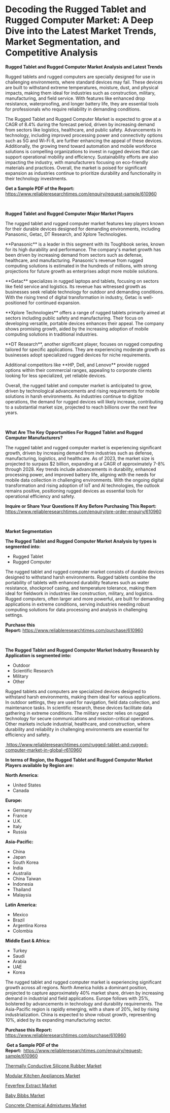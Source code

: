 <p><h1>Decoding the Rugged Tablet and Rugged Computer Market: A Deep Dive into the Latest Market Trends, Market Segmentation, and Competitive Analysis</h1></p><p><strong>Rugged Tablet and Rugged Computer Market Analysis and Latest Trends</strong></p>
<p><p>Rugged tablets and rugged computers are specially designed for use in challenging environments, where standard devices may fail. These devices are built to withstand extreme temperatures, moisture, dust, and physical impacts, making them ideal for industries such as construction, military, manufacturing, and field service. With features like enhanced drop resistance, waterproofing, and longer battery life, they are essential tools for professionals who require reliability in demanding conditions.</p><p>The Rugged Tablet and Rugged Computer Market is expected to grow at a CAGR of 8.4% during the forecast period, driven by increasing demand from sectors like logistics, healthcare, and public safety. Advancements in technology, including improved processing power and connectivity options such as 5G and Wi-Fi 6, are further enhancing the appeal of these devices. Additionally, the growing trend toward automation and mobile workforce solutions is compelling organizations to invest in rugged devices that can support operational mobility and efficiency. Sustainability efforts are also impacting the industry, with manufacturers focusing on eco-friendly materials and practices. Overall, the market is poised for significant expansion as industries continue to prioritize durability and functionality in their technology investments.</p></p>
<p><strong>Get a Sample PDF of the Report:&nbsp;</strong> <a href="https://www.reliableresearchtimes.com/enquiry/request-sample/610960?utm_campaign=1386&utm_medium=2&utm_source=Github&utm_content=ia&utm_term=29092024&utm_id=rugged-tablet-and-rugged-computer">https://www.reliableresearchtimes.com/enquiry/request-sample/610960</a></p>
<p>&nbsp;</p>
<p><strong>Rugged Tablet and Rugged Computer Major Market Players</strong></p>
<p><p>The rugged tablet and rugged computer market features key players known for their durable devices designed for demanding environments, including Panasonic, Getac, DT Research, and Xplore Technologies. </p><p>**Panasonic** is a leader in this segment with its Toughbook series, known for its high durability and performance. The company's market growth has been driven by increasing demand from sectors such as defense, healthcare, and manufacturing. Panasonic's revenue from rugged computing solutions is estimated in the hundreds of millions, with strong projections for future growth as enterprises adopt more mobile solutions.</p><p>**Getac** specializes in rugged laptops and tablets, focusing on sectors like field service and logistics. Its revenue has witnessed growth as businesses seek reliable technology for outdoor and demanding conditions. With the rising trend of digital transformation in industry, Getac is well-positioned for continued expansion.</p><p>**Xplore Technologies** offers a range of rugged tablets primarily aimed at sectors including public safety and manufacturing. Their focus on developing versatile, portable devices enhances their appeal. The company shows promising growth, aided by the increasing adoption of mobile computing solutions in traditional industries.</p><p>**DT Research**, another significant player, focuses on rugged computing tailored for specific applications. They are experiencing moderate growth as businesses adopt specialized rugged devices for niche requirements.</p><p>Additional competitors like **HP, Dell, and Lenovo** provide rugged options within their commercial ranges, appealing to corporate clients looking for less specialized, yet reliable devices. </p><p>Overall, the rugged tablet and computer market is anticipated to grow, driven by technological advancements and rising requirements for mobile solutions in harsh environments. As industries continue to digitize operations, the demand for rugged devices will likely increase, contributing to a substantial market size, projected to reach billions over the next few years.</p></p>
<p>&nbsp;</p>
<p><strong>What Are The Key Opportunities For Rugged Tablet and Rugged Computer Manufacturers?</strong></p>
<p><p>The rugged tablet and rugged computer market is experiencing significant growth, driven by increasing demand from industries such as defense, manufacturing, logistics, and healthcare. As of 2023, the market size is projected to surpass $2 billion, expanding at a CAGR of approximately 7-8% through 2028. Key trends include advancements in durability, enhanced processing power, and improved battery life, aligning with the needs for mobile data collection in challenging environments. With the ongoing digital transformation and rising adoption of IoT and AI technologies, the outlook remains positive, positioning rugged devices as essential tools for operational efficiency and safety.</p></p>
<p><strong>Inquire or Share Your Questions If Any Before Purchasing This Report:</strong> <a href="https://www.reliableresearchtimes.com/enquiry/pre-order-enquiry/610960?utm_campaign=1386&utm_medium=2&utm_source=Github&utm_content=ia&utm_term=29092024&utm_id=rugged-tablet-and-rugged-computer">https://www.reliableresearchtimes.com/enquiry/pre-order-enquiry/610960</a></p>
<p>&nbsp;</p>
<p><strong>Market Segmentation</strong></p>
<p><strong>The Rugged Tablet and Rugged Computer Market Analysis by types is segmented into:</strong></p>
<p><ul><li>Rugged Tablet</li><li>Rugged Computer</li></ul></p>
<p><p>The rugged tablet and rugged computer market consists of durable devices designed to withstand harsh environments. Rugged tablets combine the portability of tablets with enhanced durability features such as water resistance, shockproof casing, and temperature tolerance, making them ideal for fieldwork in industries like construction, military, and logistics. Rugged computers, often larger and more powerful, are built for demanding applications in extreme conditions, serving industries needing robust computing solutions for data processing and analysis in challenging settings.</p></p>
<p><strong>Purchase this Report:&nbsp;</strong><a href="https://www.reliableresearchtimes.com/purchase/610960?utm_campaign=1386&utm_medium=2&utm_source=Github&utm_content=ia&utm_term=29092024&utm_id=rugged-tablet-and-rugged-computer">https://www.reliableresearchtimes.com/purchase/610960</a></p>
<p>&nbsp;</p>
<p><strong>The Rugged Tablet and Rugged Computer Market Industry Research by Application is segmented into:</strong></p>
<p><ul><li>Outdoor</li><li>Scientific Research</li><li>Military</li><li>Other</li></ul></p>
<p><p>Rugged tablets and computers are specialized devices designed to withstand harsh environments, making them ideal for various applications. In outdoor settings, they are used for navigation, field data collection, and maintenance tasks. In scientific research, these devices facilitate data gathering in extreme conditions. The military sector relies on rugged technology for secure communications and mission-critical operations. Other markets include industrial, healthcare, and construction, where durability and reliability in challenging environments are essential for efficiency and safety.</p></p>
<p><a href="https://www.reliableresearchtimes.com/rugged-tablet-and-rugged-computer-market-in-global-r610960?utm_campaign=1386&utm_medium=2&utm_source=Github&utm_content=ia&utm_term=29092024&utm_id=rugged-tablet-and-rugged-computer">&nbsp;https://www.reliableresearchtimes.com/rugged-tablet-and-rugged-computer-market-in-global-r610960</a></p>
<p><strong>In terms of Region, the Rugged Tablet and Rugged Computer Market Players available by Region are:</strong></p>
<p>
    <p> <strong> North America: </strong>
        <ul>
            <li>United States</li>
            <li>Canada</li>
        </ul>
        </p> 
    <p> <strong> Europe: </strong>
        <ul>
            <li>Germany</li>
            <li>France</li>
            <li>U.K.</li>
            <li>Italy</li>
            <li>Russia</li>
        </ul>
        </p> 
    <p> <strong> Asia-Pacific: </strong>
        <ul>
            <li>China</li>
            <li>Japan</li>
            <li>South Korea</li>
            <li>India</li>
            <li>Australia</li>
            <li>China Taiwan</li>
            <li>Indonesia</li>
            <li>Thailand</li>
            <li>Malaysia</li>
        </ul>
        </p> 
    <p> <strong> Latin America: </strong>
        <ul>
            <li>Mexico</li>
            <li>Brazil</li>
            <li>Argentina Korea</li>
            <li>Colombia</li>
        </ul>
        </p> 
    <p> <strong> Middle East & Africa: </strong>
        <ul>
            <li>Turkey</li>
            <li>Saudi</li>
            <li>Arabia</li>
            <li>UAE</li>
            <li>Korea</li>
        </ul>
    </p>
    </p>
<p><p>The rugged tablet and rugged computer market is experiencing significant growth across all regions. North America holds a dominant position, projected to capture approximately 40% market share, driven by increasing demand in industrial and field applications. Europe follows with 25%, bolstered by advancements in technology and durability requirements. The Asia-Pacific region is rapidly emerging, with a share of 20%, led by rising industrialization. China is expected to show robust growth, representing 10%, aided by its expanding manufacturing sector.</p></p>
<p><strong>Purchase this Report: </strong><a href="https://www.reliableresearchtimes.com/purchase/610960?utm_campaign=1386&utm_medium=2&utm_source=Github&utm_content=ia&utm_term=29092024&utm_id=rugged-tablet-and-rugged-computer">https://www.reliableresearchtimes.com/purchase/610960</a></p>
<p>&nbsp;<strong>Get a Sample PDF of the Report:&nbsp;&nbsp;</strong><a href="https://www.reliableresearchtimes.com/enquiry/request-sample/610960?utm_campaign=1386&utm_medium=2&utm_source=Github&utm_content=ia&utm_term=29092024&utm_id=rugged-tablet-and-rugged-computer">https://www.reliableresearchtimes.com/enquiry/request-sample/610960</a></p>
<p><strong></strong></p>
<p><p><a href="https://www.linkedin.com/pulse/what-innovations-shaping-thermally-conductive-silicone-rubber-quqvf?utm_campaign=1386&utm_medium=2&utm_source=Github&utm_content=ia&utm_term=29092024&utm_id=rugged-tablet-and-rugged-computer">Thermally Conductive Silicone Rubber Market</a></p><p><a href="https://issuu.com/reportprime-2/docs/modular-kitchen-appliances-market-s_9b25a469be0caa?utm_campaign=1386&utm_medium=2&utm_source=Github&utm_content=ia&utm_term=29092024&utm_id=rugged-tablet-and-rugged-computer">Modular Kitchen Appliances Market</a></p><p><a href="https://www.linkedin.com/pulse/feverfew-extract-market-growth-segmentation-regional-analysis-7pm0f?utm_campaign=1386&utm_medium=2&utm_source=Github&utm_content=ia&utm_term=29092024&utm_id=rugged-tablet-and-rugged-computer">Feverfew Extract Market</a></p><p><a href="https://issuu.com/reportprime-2/docs/baby-bibbs-market-size-2030.pptx_878d75b277c34b?utm_campaign=1386&utm_medium=2&utm_source=Github&utm_content=ia&utm_term=29092024&utm_id=rugged-tablet-and-rugged-computer">Baby Bibbs Market</a></p><p><a href="https://www.linkedin.com/pulse/concrete-chemical-admixtures-market-analysis-report-global-insights-eugrf?utm_campaign=1386&utm_medium=2&utm_source=Github&utm_content=ia&utm_term=29092024&utm_id=rugged-tablet-and-rugged-computer">Concrete Chemical Admixtures Market</a></p></p>